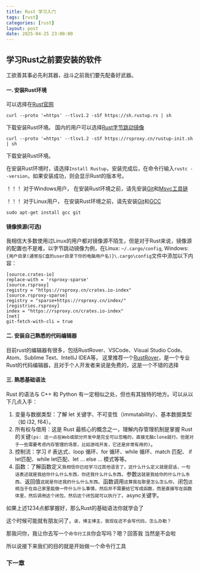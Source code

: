 ```yaml
---
title: Rust 学习入门
tags: [rust]
categories: [rust]
layout: post
date: 2025-04-25 23:00:00
---
```



## 学习Rust之前要安装的软件

工欲善其事必先利其器，战斗之前我们要先配备好武器。

 #### 一. 安装Rust环境
     
可以选择在[Rust官网](https://www.rust-lang.org/zh-CN/install.html)
```shell
curl --proto '=https' --tlsv1.2 -sSf https://sh.rustup.rs | sh
```
下载安装Rust环境。
国内的用户可以选择[Rust字节跳动镜像](https://rsproxy.cn/)
```shell
curl --proto '=https' --tlsv1.2 -sSf https://rsproxy.cn/rustup-init.sh | sh
```
下载安装Rust环境。

在安装Rust环境时，请选择`Install Rustup`，安装完成后，在命令行输入`rustc --version`，如果安装成功，则会显示Rust的版本号。

！！！ 对于Windows用户， 在安装Rust环境之前，请先安装[Git](https://git-scm.com/download/win)和[Msvc工具链](https://visualstudio.microsoft.com/zh-hans/visual-cpp-build-tools/)

！！！ 对于Linux用户， 在安装Rust环境之前，请先安装[Git](https://git-scm.com/download/linux)和[GCC](https://gcc.gnu.org/install/)
```shell
sudo apt-get install gcc git
```

#### 镜像换源(可选)
我相信大多数使用过Linux的用户都对镜像源不陌生，但是对于Rust来说，镜像源的配置也不是难，以字节跳动镜像为例，在Linux: `~/.cargo/config`, Windows: `{用户目录(通常在C盘的user目录下你的电脑用户名)}\.cargo\config`文件中添加以下内容：
```shell
[source.crates-io]
replace-with = 'rsproxy-sparse'
[source.rsproxy]
registry = "https://rsproxy.cn/crates.io-index"
[source.rsproxy-sparse]
registry = "sparse+https://rsproxy.cn/index/"
[registries.rsproxy]
index = "https://rsproxy.cn/crates.io-index"
[net]
git-fetch-with-cli = true
```

#### 二. 安装自己熟悉的代码编辑器
目前rust的编辑器有很多，包括RustRover、VSCode、Visual Studio Code、Atom、Sublime Text、IntelliJ IDEA等，
这里推荐一个[RustRover](https://www.jetbrains.com/rust/download/#section=windows)，是一个专业Rust的代码编辑器，且对于个人开发者来说是免费的，这是一个不错的选择



#### 三.  熟悉基础语法
Rust 的语法与 C++ 和 Python 有一定相似之处，但也有其独特的地方。可以从以下几点入手：

1. 变量与数据类型：了解 let 关键字、不可变性（immutability）、基本数据类型（如 i32, f64）。
2. 所有权与借用：这是 Rust 最核心的概念之一，理解内存管理机制是掌握 Rust 的关键`(ps: 这一点在Web或部分开发中是完全可以忽略的，直接无脑clone就行。但是对于一些需要考虑内存管理的场景，比如游戏开发，它还是非常有用的)`。
3. 控制流：学习 if 表达式、loop 循环、for 循环、while 循环、match 匹配、 if let匹配、while let匹配、let ... else ... 模式等等。
4. 函数：了解函数定义`我相信你已经学习过其他语言了，这什么什么定义就是屁话，一句话表述就是我给你什么什么东西，你还我什么什么东西`、参数`这就是我给你的什么什么东西`、返回值`这就是你还我的什么什么东西`、函数调用`这算我在那里怎么怎么你`、闭包`这相当于在自己家里能做一件什么什么事情，然后并不需要给它写成函数，而是直接写在函数体里，然后调用这个闭包，然后这个闭包就可以执行了`、async关键字。

如果上述1234点都掌握好，那么Rust的基础语法你就学会了

这个时候可能就有朋友问了，`诶，博主博主，我现在还不会写代码，怎么办勒？`

那我问你，我让你去写一个`命令行工具`你会写吗？嗯？回答我
当然是不会啦

所以说接下来我们的目的就是开始做一个命令行工具 
### 下一章